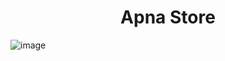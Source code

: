 <h1 align="center"> Apna Store </h1>

![image](https://user-images.githubusercontent.com/70656957/196341311-ccdfd37f-0e65-4bd1-8081-2d5d3e06d462.png)

